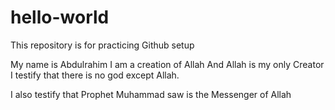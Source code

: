 # hello-world
This repository is for practicing Github setup

My name is Abdulrahim
I am a creation of Allah
And Allah is my only Creator
I testify that there is no god except Allah.

I also testify that Prophet Muhammad saw is the Messenger of Allah
